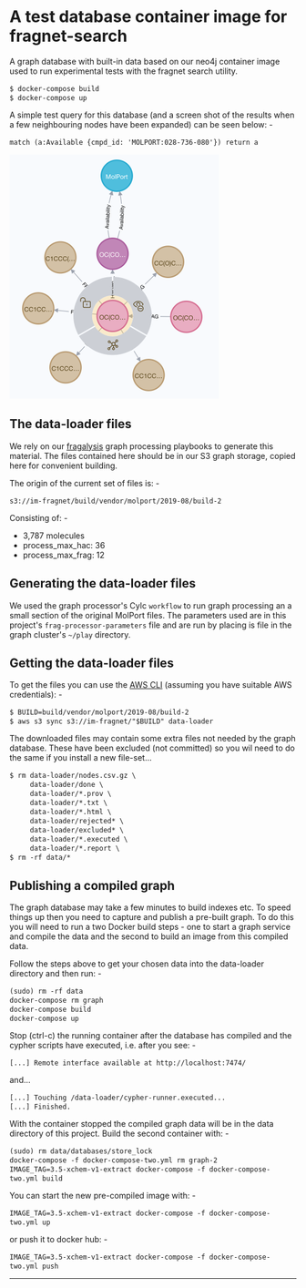 # A test database container image for fragnet-search
A graph database with built-in data based on our neo4j container image
used to run experimental tests with the fragnet search utility.

    $ docker-compose build
    $ docker-compose up
    
A simple test query for this database (and a screen shot of the results
when a few neighbouring nodes have been expanded) can be seen below: -

    match (a:Available {cmpd_id: 'MOLPORT:028-736-080'}) return a
    
![MOLPORT:028-736-080](028-736-080.png "MOLPORT:028-736-080")

## The data-loader files
We rely on our [fragalysis] graph processing playbooks to generate this
material. The files contained here should be in our S3 graph storage,
copied here for convenient building.

The origin of the current set of files is: -

    s3://im-fragnet/build/vendor/molport/2019-08/build-2

Consisting of: -

-   3,787 molecules
-   process_max_hac: 36
-   process_max_frag: 12
 
## Generating the data-loader files
We used the graph processor's Cylc `workflow` to run graph processing an a
small section of the original MolPort files. The parameters used
are in this project's `frag-processor-parameters` file and are run by placing
is file in the graph cluster's `~/play` directory.

## Getting the data-loader files
To get the files you can use the [AWS CLI]
(assuming you have suitable AWS credentials): -

    $ BUILD=build/vendor/molport/2019-08/build-2
    $ aws s3 sync s3://im-fragnet/"$BUILD" data-loader

The downloaded files may contain some extra files not needed by the graph
database. These have been excluded (not committed) so you wil need to do
the same if you install a new file-set...

    $ rm data-loader/nodes.csv.gz \
         data-loader/done \
         data-loader/*.prov \
         data-loader/*.txt \
         data-loader/*.html \
         data-loader/rejected* \
         data-loader/excluded* \
         data-loader/*.executed \
         data-loader/*.report \
    $ rm -rf data/*

## Publishing a compiled graph
The graph database may take a few minutes to build indexes etc. To speed
things up then you need to capture and publish a pre-built graph. To do
this you will need to run a two Docker build steps - one to start a graph
service and compile the data and the second to build an image from this
compiled data.

Follow the steps above to get your chosen data into the data-loader directory
and then run: -

    (sudo) rm -rf data
    docker-compose rm graph
    docker-compose build
    docker-compose up

Stop (ctrl-c) the running container after the database has compiled and the
cypher scripts have executed, i.e. after you see: -

    [...] Remote interface available at http://localhost:7474/

and...

    [...] Touching /data-loader/cypher-runner.executed...
    [...] Finished.

With the container stopped the compiled graph data will be in
the data directory of this project. Build the second container
with: -

    (sudo) rm data/databases/store_lock
    docker-compose -f docker-compose-two.yml rm graph-2
    IMAGE_TAG=3.5-xchem-v1-extract docker-compose -f docker-compose-two.yml build

You can start the new pre-compiled image with: -

    IMAGE_TAG=3.5-xchem-v1-extract docker-compose -f docker-compose-two.yml up

or push it to docker hub: -

    IMAGE_TAG=3.5-xchem-v1-extract docker-compose -f docker-compose-two.yml push
 
---

[aws cli]: https://pypi.org/project/awscli/
[fragalysis]: https://github.com/InformaticsMatters/fragalysis/tree/1-fragnet
